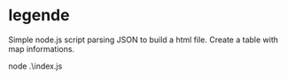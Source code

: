 # legende

Simple node.js script parsing JSON to build a html file. Create a table with map informations.

node .\index.js